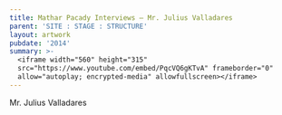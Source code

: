 ```yaml
---
title: Mathar Pacady Interviews – Mr. Julius Valladares
parent: 'SITE : STAGE : STRUCTURE'
layout: artwork
pubdate: '2014'
summary: >-
  <iframe width="560" height="315"
  src="https://www.youtube.com/embed/PqcVQ6gKTvA" frameborder="0"
  allow="autoplay; encrypted-media" allowfullscreen></iframe>
---
```

Mr. Julius Valladares
